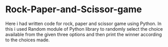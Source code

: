 # Rock-Paper-and-Scissor-game
Here  i had written code for rock, paper and scissor game using Python. In this i used Random module of Python library to randomly select the choice available from the given three options and then print the winner according to the choices made.
